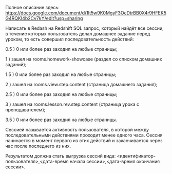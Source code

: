 Полное описание здесь: 
https://docs.google.com/document/d/1lt5w9K0MgyF3OeDtrBB0X4r9HFEK5G4RQKI4b2Cv7kY/edit?usp=sharing


Написать в Redash на Redshift SQL запрос, который найдёт все сессии, в течение которых пользователь делал домашнее задание перед уроком, то есть совершил последовательность действий:

0.5 ) 0 или более раз заходил на любые страницы;

1 ) зашел на rooms.homework-showcase (раздел со списком домашних заданий);

1.5 ) 0 или более раз заходил на любые страницы;

2 ) зашел на rooms.view.step.content (страница домашнего задания);

2.5 ) 0 или более раз заходил на любые страницы;

3 ) зашел на rooms.lesson.rev.step.content (страница урока с преподавателем);

3.5 ) 0 или более раз заходил на любые страницы.

Сессией называется активность пользователя, в которой между последовательными действиями проходит менее одного часа. Сессия начинается в момент первого из этих действий и заканчивается через час после последнего из них.

Результатом должна стать выгрузка сессий вида: <идентификатор-пользователя>,<дата-время начала сессии>,<дата-время окончания сессии>.
